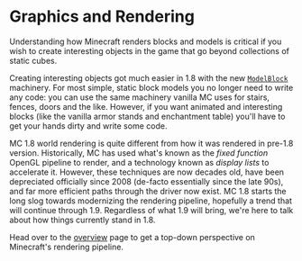 Graphics and Rendering
======================

Understanding how Minecraft renders blocks and models is critical if you wish to create interesting objects in the game that go beyond collections of static cubes.

Creating interesting objects got much easier in 1.8 with the new [`ModelBlock`](modelblock.md) machinery.
For most simple, static block models you no longer need to write any code: you can use the same machinery vanilla MC uses for stairs, fences, doors and the like.
However, if you want animated and interesting blocks (like the vanilla armor stands and enchantment table) you'll have to get your hands dirty and write some code.

MC 1.8 world rendering is quite different from how it was rendered in pre-1.8 version.
Historically, MC has used what's known as the _fixed function_ OpenGL pipeline to render, and a technology known as _display lists_ to accelerate it.
However, these techniques are now decades old, have been depreciated officially since 2008 (de-facto essentially since the late 90s), and far more efficient paths through the driver now exist.
MC 1.8 starts the long slog towards modernizing the rendering pipeline, hopefully a trend that will continue through 1.9.
Regardless of what 1.9 will bring, we're here to talk about how things currently stand in 1.8.

Head over to the [overview](overview.md) page to get a top-down perspective on Minecraft's rendering pipeline.
